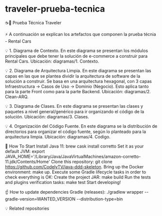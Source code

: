 # traveler-prueba-tecnica
☕🚀 Prueba Técnica Traveler




⚡ A continuación se explican los artefactos que componen la prueba técnia - Rental Cars


💡 1. Diagrama de Contexto.
En este diagrama se presentan los módulos principales que debe tener la solución de e-commerce a construir para Rental Cars.
Ubicación: diagramas/1. Contexto.

💡 2. Diagrama de Arquitectura Limpia.
En este diagrama se presentan las capas en las que se plantea dividir la arquitectura de software de la solución a construir. 
Se basa en una arquitectura hexagonal, con 3 capas Infraestructura -> Casos de Uso -> Dominio (Negocio). Esto aplica tanto para 
la parte Front como para la parte Backend.
Ubicación: diagramas/2. Clean-ARQ.

💡 3. Diagrama de Clases.
En este diagrama se presentan las clases y paquetes a nivel general/genérico para ir organizando el código de la solución. 
Ubicación: diagramas/3. Clases.

💡 4. Organización del Código Fuente.
En este diagrama se la distribución de directorios para organizar el código fuente, según lo planteado para la arquitectura limpia. 
Ubicación: diagramas/4. Codigo.

🏁 How To Start
Install Java 11: brew cask install corretto
Set it as your default JVM: export JAVA_HOME='/Library/Java/JavaVirtualMachines/amazon-corretto-11.jdk/Contents/Home'
Clone this repository: git clone https://github.com/CodelyTV/java-ddd-skeleton.
Bring up the Docker environment: make up.
Execute some Gradle lifecycle tasks in order to check everything is OK:
Create the project JAR: make build
Run the tests and plugins verification tasks: make test
Start developing!

☝️ How to update dependencies
Gradle (releases): ./gradlew wrapper --gradle-version=WANTED_VERSION --distribution-type=bin

💡 Related repositories
